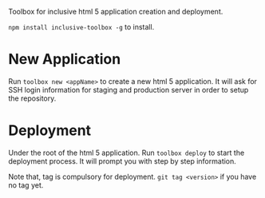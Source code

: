 Toolbox for inclusive html 5 application creation and deployment.

`npm install inclusive-toolbox -g` to install.

# New Application
Run `toolbox new <appName>` to create a new html 5 application. It will ask for SSH login information for staging and production server in order to setup the repository.

# Deployment
Under the root of the html 5 application. Run `toolbox deploy` to start the deployment process. It will prompt you with step by step information.

Note that, tag is compulsory for deployment. `git tag <version>` if you have no tag yet.